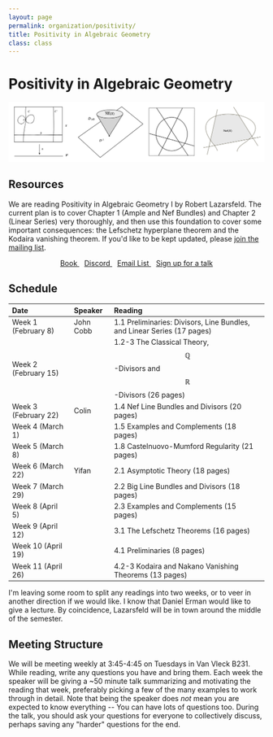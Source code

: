 ```yaml
---
layout: page
permalink: organization/positivity/
title: Positivity in Algebraic Geometry
class: class
---
```


# Positivity in Algebraic Geometry
![GOS](/images/projects/positivity.jpg "Various illustrations from Positivity in Algebraic Geometry I.")


## Resources
We are reading Positivity in Algebraic Geometry I by Robert Lazarsfeld. The current plan is to cover Chapter 1 (Ample and Nef Bundles) and Chapter 2 (Linear Series) very thoroughly, and then use this foundation to cover some important consequences: the Lefschetz hyperplane theorem and the Kodaira vanishing theorem. If you'd like to be kept updated, please [join the mailing list](https://groups.google.com/a/g-groups.wisc.edu/g/positivity).

<div class="button-container" style="text-align: center">
    <a href="https://cims.nyu.edu/~rodion/lib/R.%20K.%20Lazarsfeld.%20Positivity%20in%20Algebraic%20Geometry,%20I.%20Classical%20Setting:%20Line%20Bundles%20and%20Linear%20Series%20-%202003.pdf" class="button" style="margin:5px">
    <i class="fas fa-book" aria-hidden="true"></i>
    Book
    </a>
    <a href="https://discord.gg/hsVGtY8wWE" class="button" style="margin:5px">
    <i class="fab fa-discord" aria-hidden="true"></i>
    Discord
    </a>
    <a href="https://groups.google.com/a/g-groups.wisc.edu/g/positivity" class="button" style="margin:5px">
    <i class="fas fa-envelope" aria-hidden="true"></i>
    Email List
    </a>
    <a href="https://forms.gle/jx78ZbB4qj98h1v29" class="button" style="margin:5px">
    <i class="fas fa-chalkboard-teacher" aria-hidden="true"></i>
    Sign up for a talk
    </a>
    
    
</div>


## Schedule 

| Date                    | Speaker      | Reading |
| :---------              | :---------  | :-----  |
| Week 1 (February 8)  | John Cobb  | 1.1 Preliminaries: Divisors, Line Bundles, and Linear Series (17 pages)  |  
| Week 2 (February 15) | | 1.2-3 The Classical Theory, $$\mathbb{Q}$$-Divisors and $$\mathbb{R}$$-Divisors (26 pages) |
| Week 3 (February 22) | Colin | 1.4 Nef Line Bundles and Divisors (20 pages) |
| Week 4 (March 1) | | 1.5 Examples and Complements (18 pages) |
| Week 5 (March 8) | | 1.8 Castelnuovo-Mumford Regularity (21 pages) |
| Week 6 (March 22) | Yifan | 2.1 Asymptotic Theory (18 pages) |
| Week 7 (March 29) | | 2.2 Big Line Bundles and Divisors (18 pages) |
| Week 8 (April 5) | | 2.3 Examples and Complements (15 pages) |
| Week 9 (April 12) | | 3.1 The Lefschetz Theorems (16 pages) |
| Week 10 (April 19) | | 4.1 Preliminaries (8 pages) |
| Week 11 (April 26) | | 4.2-3 Kodaira and Nakano Vanishing Theorems (13 pages) |

I'm leaving some room to split any readings into two weeks, or to veer in another direction if we would like. I know that Daniel Erman would like to give a lecture. By coincidence, Lazarsfeld will be in town around the middle of the semester.

## Meeting Structure
We will be meeting weekly at 3:45-4:45 on Tuesdays in Van Vleck B231. While reading, write any questions you have and bring them. Each week the speaker will be giving a ~50 minute talk summarizing and motivating the reading that week, preferably picking a few of the many examples to work through in detail. Note that being the speaker does *not* mean you are expected to know everything -- You can have lots of questions too. During the talk, you should ask your questions for everyone to collectively discuss, perhaps saving any "harder" questions for the end.
